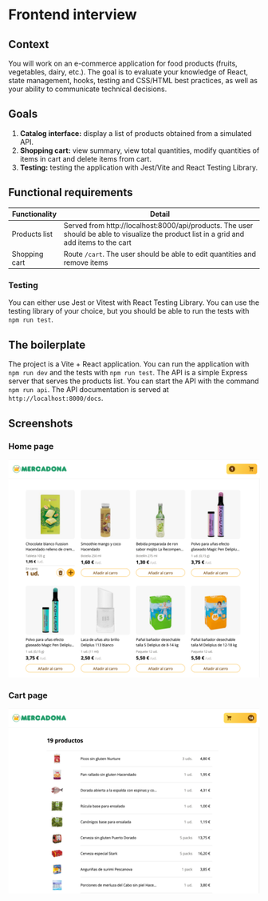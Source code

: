 # Frontend interview

## Context

You will work on an e-commerce application for food products (fruits, vegetables, dairy, etc.). The goal is to evaluate your knowledge of React, state management, hooks, testing and CSS/HTML best practices, as well as your ability to communicate technical decisions.

## Goals

1. **Catalog interface:** display a list of products obtained from a simulated API.
2. **Shopping cart:** view summary, view total quantities, modify quantities of items in cart and delete items from cart.
3. **Testing:** testing the application with Jest/Vite and React Testing Library.

## Functional requirements

| Functionality | Detail                                                                                                                                   |  
|---------------|------------------------------------------------------------------------------------------------------------------------------------------|
| Products list | Served from http://localhost:8000/api/products. The user should be able to visualize the product list in a grid and add items to the cart |         
| Shopping cart | Route `/cart`.  The user should be able to edit quantities and remove items                                                              |

### Testing

You can either use Jest or Vitest with React Testing Library. You can use the testing library of your choice, but you should be able to run the tests with `npm run test`.

## The boilerplate

The project is a Vite + React application. You can run the application with `npm run dev` and the tests with `npm run test`. The API is a simple Express server that serves the products list. You can start the API with the command `npm run api`. The API documentation is served at `http://localhost:8000/docs`.

## Screenshots

### Home page

![Frontend interview](home.png)

### Cart page

![Frontend interview](cart.png)